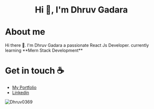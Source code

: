 <h1 align="center">Hi 👋, I'm Dhruv Gadara</h1>

<h1>About me</h1>

<p>Hi there 👋. I'm Dhruv Gadara a passionate React Js Developer. currently learning **Mern Stack Development**</p>

<h1>Get in touch ☕</h1>

<ul>
  <li><a href="http://gadu.epizy.com/" target="blank">My Portfolio</a></li>
  <li><a href="https://www.linkedin.com/in/dhruv-gadara/" target="blank">Linkedin</a></li>
</ul>
<p><img align="left" src="https://github-readme-stats.vercel.app/api/top-langs?username=Dhruv0369&show_icons=true&locale=en&layout=compact" alt="Dhruv0369" /></p>
